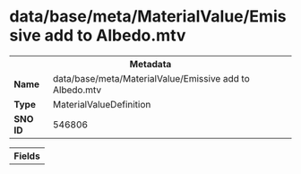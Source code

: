<h1>data/base/meta/MaterialValue/Emissive add to Albedo.mtv</h1><table><tr><th colspan="100%">Metadata</th></tr><tr><td><b>Name</b></td><td>data/base/meta/MaterialValue/Emissive add to Albedo.mtv</td></tr><tr><td><b>Type</b></td><td>MaterialValueDefinition</td></tr><tr><td><b>SNO ID</b></td><td>546806</td></tr></table>

<table><tr><th colspan="100%">Fields</th></tr></table>

